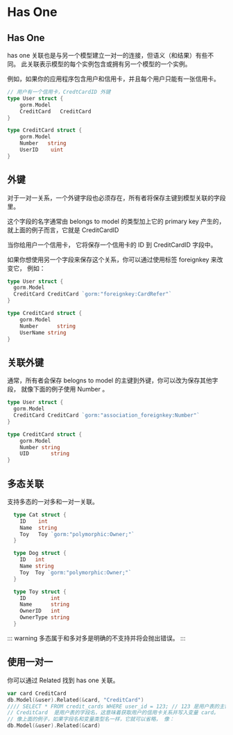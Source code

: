 # Has One
## Has One
has one 关联也是与另一个模型建立一对一的连接，但语义（和结果）有些不同。 此关联表示模型的每个实例包含或拥有另一个模型的一个实例。

例如，如果你的应用程序包含用户和信用卡，并且每个用户只能有一张信用卡。

```go
// 用户有一个信用卡，CredtCardID 外键
type User struct {
    gorm.Model
    CreditCard   CreditCard
}

type CreditCard struct {
    gorm.Model
    Number   string
    UserID    uint
}
```
## 外键
对于一对一关系，一个外键字段也必须存在，所有者将保存主键到模型关联的字段里。

这个字段的名字通常由 belongs to model 的类型加上它的 primary key 产生的，就上面的例子而言，它就是 CreditCardID

当你给用户一个信用卡， 它将保存一个信用卡的 ID 到 CreditCardID 字段中。

如果你想使用另一个字段来保存这个关系，你可以通过使用标签 foreignkey 来改变它， 例如：

```go
type User struct {
  gorm.Model
  CreditCard CreditCard `gorm:"foreignkey:CardRefer"`
}

type CreditCard struct {
    gorm.Model
    Number      string
    UserName string
}
```
## 关联外键
通常，所有者会保存 belogns to model 的主键到外键，你可以改为保存其他字段， 就像下面的例子使用 Number 。

```go
type User struct {
  gorm.Model
  CreditCard CreditCard `gorm:"association_foreignkey:Number"`
}

type CreditCard struct {
    gorm.Model
    Number string
    UID       string
}
```
## 多态关联
支持多态的一对多和一对一关联。

```go
  type Cat struct {
    ID    int
    Name  string
    Toy   Toy `gorm:"polymorphic:Owner;"`
  }

  type Dog struct {
    ID   int
    Name string
    Toy  Toy `gorm:"polymorphic:Owner;"`
  }

  type Toy struct {
    ID        int
    Name      string
    OwnerID   int
    OwnerType string
  }
```
::: warning
多态属于和多对多是明确的不支持并将会抛出错误。
:::

## 使用一对一
你可以通过 Related 找到 has one 关联。

```go
var card CreditCard
db.Model(&user).Related(&card, "CreditCard")
//// SELECT * FROM credit_cards WHERE user_id = 123; // 123 是用户表的主键
// CreditCard  是用户表的字段名，这意味着获取用户的信用卡关系并写入变量 card。
// 像上面的例子，如果字段名和变量类型名一样，它就可以省略， 像：
db.Model(&user).Related(&card)
```
